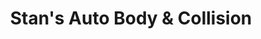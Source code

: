 ---
title: "Stan's Auto Body & Collision"
url: /bellingham/stans-auto-body-und-collision/
shop: Autowerkstatt
---
